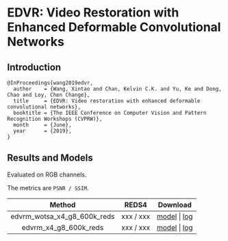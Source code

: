 # EDVR: Video Restoration with Enhanced Deformable Convolutional Networks

## Introduction

```
@InProceedings{wang2019edvr,
  author    = {Wang, Xintao and Chan, Kelvin C.K. and Yu, Ke and Dong, Chao and Loy, Chen Change},
  title     = {EDVR: Video restoration with enhanced deformable convolutional networks},
  booktitle = {The IEEE Conference on Computer Vision and Pattern Recognition Workshops (CVPRW)},
  month     = {June},
  year      = {2019},
}
```

## Results and Models

Evaluated on RGB channels.

The metrics are `PSNR / SSIM`.

|   Method   |  REDS4  | Download |
|:----------:|:----:|:--------:|
| edvrm_wotsa_x4_g8_600k_reds |  xxx / xxx  | [model](TODO) &#124; [log](TODO) |
| edvrm_x4_g8_600k_reds | xxx / xxx | [model](TODO) &#124; [log](TODO) |

